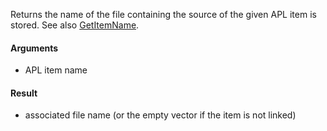 Returns the name of the file containing the source of the given APL item is stored.  See also [GetItemName](Link.GetItemName).

#### Arguments

- APL item name

#### Result

- associated file name (or the empty vector if the item is not linked)